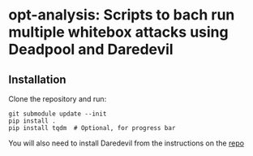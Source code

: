 # opt-analysis: Scripts to bach run multiple whitebox attacks using Deadpool and Daredevil

## Installation

Clone the repository and run:

```shell
git submodule update --init
pip install .
pip install tqdm  # Optional, for progress bar
```

You will also need to install Daredevil from the instructions on the
[repo](https://github.com/SideChannelMarvels/Daredevil)
